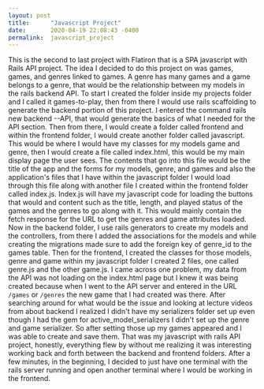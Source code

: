 ```yaml
---
layout: post
title:      "Javascript Project"
date:       2020-04-19 22:08:43 -0400
permalink:  javascript_project
---
```



This is the second to last project with Flatiron that is a SPA javascript with Rails API project. The idea I decided to do this project on was games, games, and genres linked to games. A genre has many games and a game belongs to a genre, that would be the relationship between my models in the rails backend API. To start I created the folder inside my projects folder and I called it games-to-play, then from there I would use rails scaffolding to generate the backend portion of this project. I entered the command rails new backend --API, that would generate the basics of what I needed for the API section. Then from there, I would create a folder called frontend and within the frontend folder, I would create another folder called javascript. This would be where I would have my classes for my models game and genre, then I would create a file called index.html, this would be my main display page the user sees. The contents that go into this file would be the title of the app and the forms for my models, genre, and games and also the application's files that I have within the javascript folder I would load through this file along with another file I created within the frontend folder called index.js. Index.js will have my javascript code for loading the buttons that would and content such as the title, length, and played status of the games and the genres to go along with it. This would mainly contain the fetch response for the URL to get the genres and game attributes loaded. Now in the backend folder, I use rails generators to create my models and the controllers, from there I added the associations for the models and while creating the migrations made sure to add the foreign key of genre_id to the games table. Then for the frontend, I created the classes for those models, genre and game within my javascript folder I created 2 files, one called genre.js and the other game.js. I came across one problem, my data from the API was not loading on the index.html page but I knew it was being created because when I went to the API server and entered in the URL `/games` or `/genres` the new game that I had created was there. After searching around for what would be the issue and looking at lecture videos from about backend I realized I didn't have my serializers folder set up even though I had the gem for active_model_serializers I didn't set up the genre and game serializer. So after setting those up my games appeared and I was able to create and save them. That was my javascript with rails API project, honestly, everything flew by without me realizing it was interesting working back and forth between the backend and frontend folders. After a few minutes, in the beginning, I decided to just have one terminal with the rails server running and open another terminal where I would be working in the frontend. 
